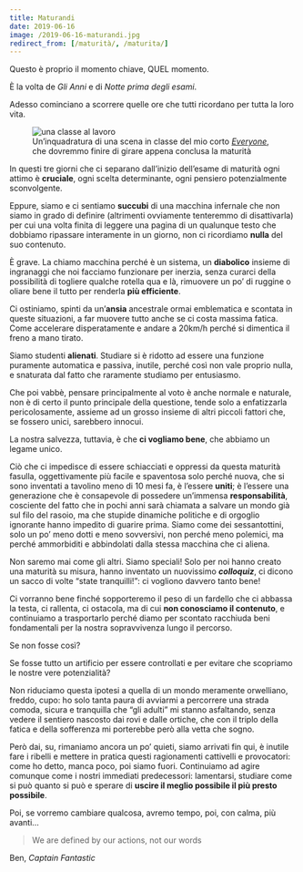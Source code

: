 ```yaml
---
title: Maturandi
date: 2019-06-16
image: /2019-06-16-maturandi.jpg
redirect_from: [/maturità/, /maturita/]
---
```

Questo è proprio il momento chiave, QUEL momento.

È la volta de <cite>Gli Anni</cite> e di <cite>Notte prima degli esami</cite>.

Adesso cominciano a scorrere quelle ore che tutti ricordano per tutta la loro vita.
<!--more-->
<figure><img class='u-photo' src='{{ image }}' alt='una classe al lavoro'><figcaption>Un’inquadratura di una scena in classe del mio corto <cite><a href='https://tommi.space/it/everyone' title='“Everyone - Love Awakens„'>Everyone</a></cite>, che dovremmo finire di girare appena conclusa la maturità</figcaption></figure>

In questi tre giorni che ci separano dall’inizio dell’esame di maturità ogni attimo è **cruciale**, ogni scelta determinante, ogni pensiero potenzialmente sconvolgente.

Eppure, siamo e ci sentiamo **succubi** di una macchina infernale che non siamo in grado di definire (altrimenti ovviamente tenteremmo di disattivarla) per cui una volta finita di leggere una pagina di un qualunque testo che dobbiamo ripassare interamente in un giorno, non ci ricordiamo **nulla** del suo contenuto.

È grave. La chiamo macchina perché è un sistema, un **diabolico** insieme di ingranaggi che noi facciamo funzionare per inerzia, senza curarci della possibilità di togliere qualche rotella qua e là, rimuovere un po’ di ruggine o oliare bene il tutto per renderla **più efficiente**.

Ci ostiniamo, spinti da un’**ansia** ancestrale ormai emblematica e scontata in queste situazioni, a far muovere tutto anche se ci costa massima fatica. Come accelerare disperatamente e andare a 20km/h perché si dimentica il freno a mano tirato.

Siamo studenti **alienati**. Studiare si è ridotto ad essere una funzione puramente automatica e passiva, inutile, perché così non vale proprio nulla, e snaturata dal fatto che raramente studiamo per entusiasmo.

Che poi vabbè, pensare principalmente al voto è anche normale e naturale, non è di certo il punto principale della questione, tende solo a enfatizzarla pericolosamente, assieme ad un grosso insieme di altri piccoli fattori che, se fossero unici, sarebbero innocui.

La nostra salvezza, tuttavia, è che **ci vogliamo bene**, che abbiamo un legame unico.

Ciò che ci impedisce di essere schiacciati e oppressi da questa maturità fasulla, oggettivamente più facile e spaventosa solo perché nuova, che si sono inventati a tavolino meno di 10 mesi fa, è l’essere **uniti**; è l’essere una generazione che è consapevole di possedere un’immensa **responsabilità**, cosciente del fatto che in pochi anni sarà chiamata a salvare un mondo già sul filo del rasoio, ma che stupide dinamiche politiche e di orgoglio ignorante hanno impedito di guarire prima. Siamo come dei sessantottini, solo un po’ meno dotti e meno sovversivi, non perché meno polemici, ma perché ammorbiditi e abbindolati dalla stessa macchina che ci aliena.

Non saremo mai come gli altri. Siamo speciali! Solo per noi hanno creato una maturità su misura, hanno inventato un nuovissimo _**colloquiz**_, ci dicono un sacco di volte <q>state tranquilli!</q>: ci vogliono davvero tanto bene!

Ci vorranno bene finché sopporteremo il peso di un fardello che ci abbassa la testa, ci rallenta, ci ostacola, ma di cui **non conosciamo il contenuto**, e continuiamo a trasportarlo perché diamo per scontato racchiuda beni fondamentali per la nostra sopravvivenza lungo il percorso.

Se non fosse così?

Se fosse tutto un artificio per essere controllati e per evitare che scopriamo le nostre vere potenzialità?

Non riduciamo questa ipotesi a quella di un mondo meramente orwelliano, freddo, cupo: ho solo tanta paura di avviarmi a percorrere una strada comoda, sicura e tranquilla che “gli adulti” mi stanno asfaltando, senza vedere il sentiero nascosto dai rovi e dalle ortiche, che con il triplo della fatica e della sofferenza mi porterebbe però alla vetta che sogno.

Però dai, su, rimaniamo ancora un po’ quieti, siamo arrivati fin qui, è inutile fare i ribelli e mettere in pratica questi ragionamenti cattivelli e provocatori: come ho detto, manca poco, poi siamo fuori. Continuiamo ad agire comunque come i nostri immediati predecessori: lamentarsi, studiare come si può quanto si può e sperare di **uscire il meglio possibile il più presto possibile**.

Poi, se vorremo cambiare qualcosa, avremo tempo, poi, con calma, più avanti…

<blockquote lang='en'><p>We are defined by our actions, not our words</p></blockquote>

<p class='cite'>Ben, <cite>Captain Fantastic</cite></p>
